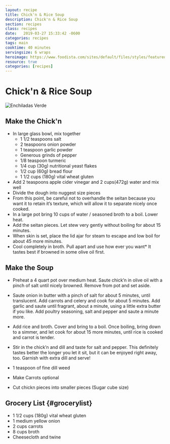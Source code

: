 ```yaml
---
layout: recipe
title: Chick'n & Rice Soup
description: Chick'n & Rice Soup
section: recipes
class: recipes
date:   2019-03-27 15:33:42 -0600
categories: recipes
tags: main
cooktime: 40 minutes
servingsize: 6 wraps
heroimage: https://www.foodista.com/sites/default/files/styles/featured/public/field/image/creamy-chicken-wild-rice-soup-large-62131.jpg
resource: true
categories: [recipes]
---
```


# Chick'n & Rice Soup
![Enchiladas Verde](https://maxduggan.com/cvs/cvs-hero.jpg "Enchiladas Verde")

## Make the Chick'n
* In large glass bowl, mix together
    * 1 1/2 teaspoons salt
    * 2 teaspoons onion powder
    * 1 teaspoon garlic powder
    * Generous grinds of pepper
    * 1/8 teaspoon turmeric
    * 1/4 cup (30g) nutritional yeast flakes
    * 1/2 cup (60g) bread flour
    * 1 1/2 cups (180g) vital wheat gluten
* Add 2 teaspoons apple cider vinegar and 2 cups(472g) water and mix well
* Divide the dough into nuggest size pieces
* From this point, be careful not to overhandle the seitan because you want it to retain it’s texture, which will allow it to separate nicely once cooked. 
* In a large pot bring 10 cups of water / seasoned broth to a boil. Lower heat. 
* Add the seitan pieces. Let stew very gently without boiling for about 15 minutes.
* When skin is set, place the lid ajar for steam to escape and low boil for about 45 more minutes.
* Cool completely in broth. Pull apart and use how ever you want* It tastes best if browned in some olive oil first.
## Make the Soup
* Preheat a 4 quart pot over medium heat. Saute chick’n in olive oil with a pinch of salt until nicely browned. Remove from pot and set aside.
* Saute onion in butter with a pinch of salt for about 5 minutes, until translucent. Add carrots and celery and cook for about 5 minutes. Add garlic and saute until fragrant, about a minute, using a little extra butter if you like. Add poultry seasoning, salt and pepper and saute a minute more.
* Add rice and broth. Cover and bring to a boil. Once boiling, bring down to a simmer, and let cook for about 15 more minutes, until rice is cooked and carrot is tender.
* Stir in the chick’n and dill and taste for salt and pepper. This definitely tastes better the longer you let it sit, but it can be enjoyed right away, too. Garnish with extra dill and serve!
     
* 1 teaspoon of fine dill weed
* Make Carrots optional
* Cut chickn pieces into smaller pieces (Sugar cube size)

## Grocery List {#grocerylist}
<div class="full" id="copygrocerylist" onclick="copyDivToClipboard()" markdown="1">

* 1 1/2 cups (180g) vital wheat gluten
* 1 medium yellow onion
* 2 cups carrots
* 8 cups broth
* Cheesecloth and twine

</div>
